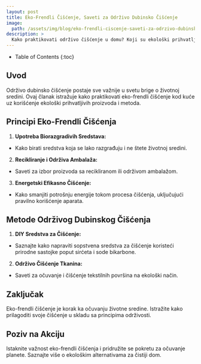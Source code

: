 ```yaml
---
layout: post
title: Eko-Frendli Čišćenje, Saveti za Održivo Dubinsko Čišćenje
image: 
  path: /assets/img/blog/eko-frendli-ciscenje-saveti-za-odrzivo-dubinsko-ciscenje_dubinsko_pranje_ba.jpg
description: >
  Kako praktikovati održivo čišćenje u domu? Koji su ekološki prihvatljivi proizvodi za dubinsko čišćenje? Kako smanjiti ekološki otisak tokom procesa čišćenja?
---
```



- Table of Contents
{:toc}

## Uvod

Održivo dubinsko čišćenje postaje sve važnije u svetu brige o životnoj sredini. Ovaj članak istražuje kako praktikovati eko-frendli čišćenje kod kuće uz korišćenje ekološki prihvatljivih proizvoda i metoda.

## Principi Eko-Frendli Čišćenja

1. **Upotreba Biorazgradivih Sredstava:**
  - Kako birati sredstva koja se lako razgrađuju i ne štete životnoj sredini.

2. **Recikliranje i Održiva Ambalaža:**
  - Saveti za izbor proizvoda sa recikliranom ili održivom ambalažom.

3. **Energetski Efikasno Čišćenje:**
  - Kako smanjiti potrošnju energije tokom procesa čišćenja, uključujući pravilno korišćenje aparata.

## Metode Održivog Dubinskog Čišćenja

1. **DIY Sredstva za Čišćenje:**
  - Saznajte kako napraviti sopstvena sredstva za čišćenje koristeći prirodne sastojke poput sirćeta i sode bikarbone.

2. **Održivo Čišćenje Tkanina:**
  - Saveti za očuvanje i čišćenje tekstilnih površina na ekološki način.

## Zaključak

Eko-frendli čišćenje je korak ka očuvanju životne sredine. Istražite kako prilagoditi svoje čišćenje u skladu sa principima održivosti.

## Poziv na Akciju

Istaknite važnost eko-frendli čišćenja i pridružite se pokretu za očuvanje planete. Saznajte više o ekološkim alternativama za čistiji dom.